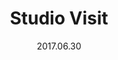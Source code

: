 ---
title: Studio Visit
site: http://www.margotvoorhiesthompson.com
date: 2017.06.30
description: A website for a working artist that reflects the process of the studio, and asks for very little in return.
template: _templates/project.html
block: text
---